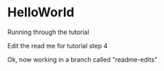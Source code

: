 HelloWorld
==========

Running through the tutorial

Edit the read me for tutorial step 4

Ok, now working in a branch called "readme-edits"
